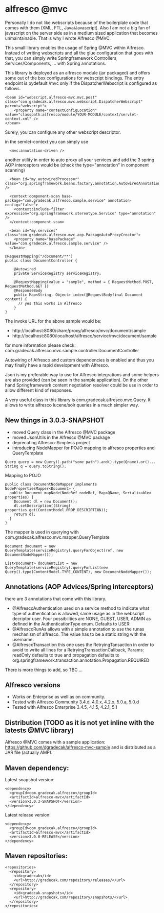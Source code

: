 alfresco @mvc
====
Personally I do not like webscripts because of the boilerplate code that comes with them (XML, FTL, Java/Javascript). Also I am not a big fan of javascript on the server side 
as in a medium sized application that becomes unmaintainable. That is why I wrote Alfresco @MVC.

This small library enables the usage of Spring @MVC within Alfresco. Instead of writing webscripts and all the glue configuration that goes with that, you can simply write Springframework 
Controllers, Services/Components, ... with Spring annotations.

This library is deployed as an alfresco module (jar packaged) and offers some out of the box configurations for webscript bindings. The entry endpoint is bydefault /mvc only if the DispatcherWebscript
is configured as follows.


```
<bean id="webscript.alfresco-mvc.mvc.post" class="com.gradecak.alfresco.mvc.webscript.DispatcherWebscript" parent="webscript">
    <property name="contextConfigLocation" value="classpath:alfresco/module/YOUR-MODULE/context/servlet-context.xml" />
</bean>
```

Surely, you can configure any other webscript descriptor.

in the servlet-context you can simply use
```
  <mvc:annotation-driven />
```

another utility in order to auto proxy all your services and add the 3 spring AOP interceptors would be  (check the type="annotation" in component scanning)

```
  <bean id="my.autowiredProcessor" class="org.springframework.beans.factory.annotation.AutowiredAnnotationBeanPostProcessor" />

  <context:component-scan base-package="com.gradecak.alfresco.sample.service" annotation-config="false">
    <context:include-filter expression="org.springframework.stereotype.Service" type="annotation" />
  </context:component-scan>
  
  <bean id="my.services" class="com.gradecak.alfresco.mvc.aop.PackageAutoProxyCreator">
    <property name="basePackage" value="com.gradecak.alfresco.sample.service" />
  </bean>
```


```@Controller
@RequestMapping("/document/**")
public class DocumentController {

	@Autowired
	private ServiceRegistry serviceRegistry;

	@RequestMapping(value = "sample", method = { RequestMethod.POST, RequestMethod.GET })
	@ResponseBody
	public Map<String, Object> index(@RequestBodyfinal Document content) {
	  // yes this works in Alfresco
	}
}
```
The invoke URL for the above sample would be:
 - http://localhost:8080/share/proxy/alfresco/mvc/document/sample
 - http://localhost:8080/localhost/alfresco/service/mvc/document/sample

for more information please check: com.gradecak.alfresco.mvc.sample.controller.DocumentController

Autowiring of Alfresco and custom dependencies is enabled and thus you may finally have a rapid development with Alfresco.

Json is my preferable way to use for Alfresco integrations and some helpers are also provided (can be seen in the sample application). On the other hand Springframework content negotiation resolver could be use in order to allow different kind of responses.  

A very useful class in this library is com.gradecak.alfresco.mvc.Query. It allows to write alfresco lucene/solr queries in a much simpler way.

New things in 3.0.3-SNAPSHOT
---
- moved Query class in the Alfresco @MVC package
- moved JsonUtils in the Alfresco @MVC package
- deprecating Alfresco-Simpless project
- introducing NodeMapper for POJO mapping to alfresco properties and QueryTemplate

```
Query query = new Query().path("some path").and().type(Qname).or()...
String q = query.toString(); 
```

Mapping to POJO
```
public class DocumentNodeMapper implements NodePropertiesMapper<Document> {
  public Document mapNode(NodeRef nodeRef, Map<QName, Serializable> properties) {
    Document dl = new Document();
	dl.setDescription((String) properties.get(ContentModel.PROP_DESCRIPTION));
	return dl;
  }	
}
```
The mapper is used in querying with com.gradecak.alfresco.mvc.mapper.QueryTemplate
```
Document document = new QueryTemplate(serviceRegistry).queryForObject(ref, new DocumentNodeMapper());
```

```
List<Document> documentList = new QueryTemplate(serviceRegistry).queryForList(new Query().type(ContentModel.TYPE_CONTENT), new DocumentNodeMapper());
```

Annotations (AOP Advices/Spring interceptors)
----
there are 3 annotations that come with this library.

- @AlfrescoAuthentication
  used on a service method to indicate what type of authentication is allowed, same usage as in the webscript decriptor <authentication>user</authentication>.
  Four possibilities are   NONE, GUEST, USER, ADMIN as defined in the AuthenticationType enum. Defaults to USER
- @AlfrescoRunAs
  allows with a simple annotation to use the runas mechanism of alfresco. The value has to be a static string with the username. 
- @AlfrescoTransaction
   this one uses the RetryingTansaction in order to avoid to write all lines for a RetryingTransactionCallback, Params: readOnly defaults to true and 
   propagation defaults to org.springframework.transaction.annotation.Propagation.REQUIRED


There is more things to add, so TBC ...

Alfresco versions
----
- Works on Enterprise as well as on community.
- Tested with Alfresco Community 3.4.d, 4.0.x, 4.2.x, 5.0.a, 5.0.d
- Tested with Alfresco Enterprise 3.4.5, 4.1.5, 4.2.1, 5.1

Distribution (TODO as it is not yet inline with the latests @MVC library)
----
Alfresco @MVC comes with a sample application: https://github.com/dgradecak/alfresco-mvc-sample
and is distributed as a JAR file (actually AMP).

Maven dependency:
----
Latest snapshot version:
```
<dependency>
  <groupId>com.gradecak.alfresco</groupId>
  <artifactId>alfresco-mvc</artifactId>
  <version>3.0.3-SNAPSHOT</version>
</dependency>
```

Latest release version:
```
<dependency>
  <groupId>com.gradecak.alfresco</groupId>
  <artifactId>alfresco-mvc</artifactId>
  <version>3.0.0-RELEASE</version>
</dependency>
```

Maven repositories:
----
```
<repositories>
  <repository>
    <id>gradecak</id>
    <url>http://gradecak.com/repository/releases/</url>
  </repository>
  <repository>
    <id>gradecak-snapshots</id>
    <url>http://gradecak.com/repository/snapshots/</url>
  </repository>
</repositories>
```

